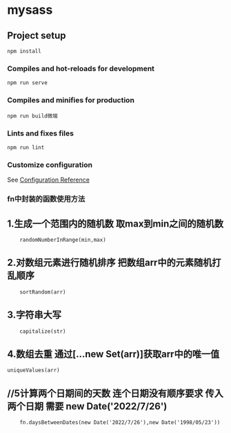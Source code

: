 # mysass

## Project setup
```
npm install
```

### Compiles and hot-reloads for development
```
npm run serve
```

### Compiles and minifies for production
```
npm run build微端
```

### Lints and fixes files
```
npm run lint
```

### Customize configuration
See [Configuration Reference](https://cli.vuejs.org/config/)

### fn中封装的函数使用方法
##  1.生成一个范围内的随机数	取max到min之间的随机数
		randomNumberInRange(min,max)
##  2.对数组元素进行随机排序 把数组arr中的元素随机打乱顺序
		sortRandom(arr)
##  3.字符串大写
		capitalize(str)
##  4.数组去重	通过[...new Set(arr)]获取arr中的唯一值
	uniqueValues(arr)
##  //5计算两个日期间的天数 连个日期没有顺序要求 传入两个日期 需要 new Date('2022/7/26')
		fn.daysBetweenDates(new Date('2022/7/26'),new Date('1998/05/23'))
##  
##  
##  
##  
##  
##  
##  
##  
##  
##  
##  
		
		
	
